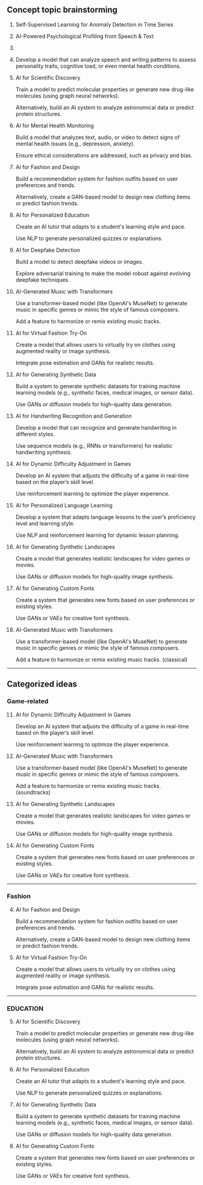 ## Concept topic brainstorming

1. Self-Supervised Learning for Anomaly Detection in Time Series

2. AI-Powered Psychological Profiling from Speech & Text
3. 
4. Develop a model that can analyze speech and writing patterns to assess personality traits, cognitive load, or even mental health conditions.


5. AI for Scientific Discovery

    Train a model to predict molecular properties or generate new drug-like molecules (using graph neural networks).

    Alternatively, build an AI system to analyze astronomical data or predict protein structures.

3. AI for Mental Health Monitoring

    Build a model that analyzes text, audio, or video to detect signs of mental health issues (e.g., depression, anxiety).

    Ensure ethical considerations are addressed, such as privacy and bias.

4. AI for Fashion and Design

    Build a recommendation system for fashion outfits based on user preferences and trends.

    Alternatively, create a GAN-based model to design new clothing items or predict fashion trends.

5.  AI for Personalized Education

    Create an AI tutor that adapts to a student's learning style and pace.

    Use NLP to generate personalized quizzes or explanations.

6. AI for Deepfake Detection

    Build a model to detect deepfake videos or images.

    Explore adversarial training to make the model robust against evolving deepfake techniques.

7. AI-Generated Music with Transformers

    Use a transformer-based model (like OpenAI's MuseNet) to generate music in specific genres or mimic the style of famous composers.

    Add a feature to harmonize or remix existing music tracks.

8. AI for Virtual Fashion Try-On

    Create a model that allows users to virtually try on clothes using augmented reality or image synthesis.

    Integrate pose estimation and GANs for realistic results.

9. AI for Generating Synthetic Data

    Build a system to generate synthetic datasets for training machine learning models (e.g., synthetic faces, medical images, or sensor data).

    Use GANs or diffusion models for high-quality data generation.

10. AI for Handwriting Recognition and Generation

    Develop a model that can recognize and generate handwriting in different styles.

    Use sequence models (e.g., RNNs or transformers) for realistic handwriting synthesis.

11. AI for Dynamic Difficulty Adjustment in Games

    Develop an AI system that adjusts the difficulty of a game in real-time based on the player’s skill level.

    Use reinforcement learning to optimize the player experience.

12. AI for Personalized Language Learning

    Develop a system that adapts language lessons to the user’s proficiency level and learning style.

    Use NLP and reinforcement learning for dynamic lesson planning.

13. AI for Generating Synthetic Landscapes

    Create a model that generates realistic landscapes for video games or movies.

    Use GANs or diffusion models for high-quality image synthesis.

14. AI for Generating Custom Fonts

    Create a system that generates new fonts based on user preferences or existing styles.

    Use GANs or VAEs for creative font synthesis.

15. AI-Generated Music with Transformers

    Use a transformer-based model (like OpenAI's MuseNet) to generate music in specific genres or mimic the style of famous composers.

    Add a feature to harmonize or remix existing music tracks. (classical)

-------------------------------


## Categorized ideas

### Game-related

11. AI for Dynamic Difficulty Adjustment in Games

    Develop an AI system that adjusts the difficulty of a game in real-time based on the player’s skill level.

    Use reinforcement learning to optimize the player experience.

7. AI-Generated Music with Transformers

    Use a transformer-based model (like OpenAI's MuseNet) to generate music in specific genres or mimic the style of famous composers.

    Add a feature to harmonize or remix existing music tracks. (soundtracks)

13. AI for Generating Synthetic Landscapes

    Create a model that generates realistic landscapes for video games or movies.

    Use GANs or diffusion models for high-quality image synthesis.

14. AI for Generating Custom Fonts

    Create a system that generates new fonts based on user preferences or existing styles.

    Use GANs or VAEs for creative font synthesis.

---

### Fashion

4. AI for Fashion and Design

    Build a recommendation system for fashion outfits based on user preferences and trends.

    Alternatively, create a GAN-based model to design new clothing items or predict fashion trends.

8. AI for Virtual Fashion Try-On

    Create a model that allows users to virtually try on clothes using augmented reality or image synthesis.

    Integrate pose estimation and GANs for realistic results.
   
---

### EDUCATION

5. AI for Scientific Discovery

    Train a model to predict molecular properties or generate new drug-like molecules (using graph neural networks).

    Alternatively, build an AI system to analyze astronomical data or predict protein structures.

5.  AI for Personalized Education

    Create an AI tutor that adapts to a student's learning style and pace.

    Use NLP to generate personalized quizzes or explanations.

9. AI for Generating Synthetic Data

    Build a system to generate synthetic datasets for training machine learning models (e.g., synthetic faces, medical images, or sensor data).

    Use GANs or diffusion models for high-quality data generation.

14. AI for Generating Custom Fonts

    Create a system that generates new fonts based on user preferences or existing styles.

    Use GANs or VAEs for creative font synthesis.

